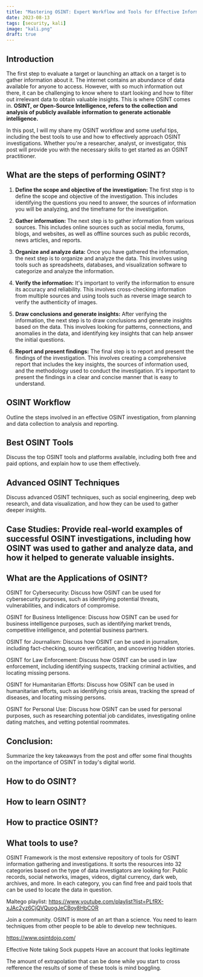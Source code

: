 ```yaml
---
title: "Mastering OSINT: Expert Workflow and Tools for Effective Information Gathering"
date: 2023-08-13
tags: [security, kali]
image: "kali.png"
draft: true
---
```


## Introduction

The first step to evaluate a target or launching an attack on a target is to gather information about it. The internet contains an abundance of data available for anyone to access. However, with so much information out there, it can be challenging to know where to start looking and how to filter out irrelevant data to obtain valuable insights. This is where OSINT comes in. **OSINT, or Open-Source Intelligence, refers to the collection and analysis of publicly available information to generate actionable intelligence.** 

In this post, I will my share my OSINT workflow and some useful tips, including the best tools to use and how to effectively approach OSINT investigations. Whether you're a researcher, analyst, or investigator, this post will provide you with the necessary skills to get started as an OSINT practitioner.

[]()
[]()

## What are the steps of performing OSINT?

1. **Define the scope and objective of the investigation:** The first step is to define the scope and objective of the investigation. This includes identifying the questions you need to answer, the sources of information you will be analyzing, and the timeframe for the investigation.

1. **Gather information:** The next step is to gather information from various sources. This includes online sources such as social media, forums, blogs, and websites, as well as offline sources such as public records, news articles, and reports.

1. **Organize and analyze data:** Once you have gathered the information, the next step is to organize and analyze the data. This involves using tools such as spreadsheets, databases, and visualization software to categorize and analyze the information.

1. **Verify the information:** It's important to verify the information to ensure its accuracy and reliability. This involves cross-checking information from multiple sources and using tools such as reverse image search to verify the authenticity of images.

1. **Draw conclusions and generate insights:** After verifying the information, the next step is to draw conclusions and generate insights based on the data. This involves looking for patterns, connections, and anomalies in the data, and identifying key insights that can help answer the initial questions.

1. **Report and present findings:** The final step is to report and present the findings of the investigation. This involves creating a comprehensive report that includes the key insights, the sources of information used, and the methodology used to conduct the investigation. It's important to present the findings in a clear and concise manner that is easy to understand.

## OSINT Workflow

Outline the steps involved in an effective OSINT investigation, from planning and data collection to analysis and reporting.

## Best OSINT Tools

Discuss the top OSINT tools and platforms available, including both free and paid options, and explain how to use them effectively.

## Advanced OSINT Techniques

Discuss advanced OSINT techniques, such as social engineering, deep web research, and data visualization, and how they can be used to gather deeper insights.

## Case Studies: Provide real-world examples of successful OSINT investigations, including how OSINT was used to gather and analyze data, and how it helped to generate valuable insights.

## What are the Applications of OSINT?

OSINT for Cybersecurity: Discuss how OSINT can be used for cybersecurity purposes, such as identifying potential threats, vulnerabilities, and indicators of compromise.

OSINT for Business Intelligence: Discuss how OSINT can be used for business intelligence purposes, such as identifying market trends, competitive intelligence, and potential business partners.

OSINT for Journalism: Discuss how OSINT can be used in journalism, including fact-checking, source verification, and uncovering hidden stories.

OSINT for Law Enforcement: Discuss how OSINT can be used in law enforcement, including identifying suspects, tracking criminal activities, and locating missing persons.

OSINT for Humanitarian Efforts: Discuss how OSINT can be used in humanitarian efforts, such as identifying crisis areas, tracking the spread of diseases, and locating missing persons.

OSINT for Personal Use: Discuss how OSINT can be used for personal purposes, such as researching potential job candidates, investigating online dating matches, and vetting potential roommates.

## Conclusion: 

Summarize the key takeaways from the post and offer some final thoughts on the importance of OSINT in today's digital world.



## How to do OSINT?
## How to learn OSINT?
## How to practice OSINT?
## What tools to use?








OSINT Framework is the most extensive repository of tools for OSINT information gathering and investigations. It sorts the resources into 32 categories based on the type of data investigators are looking for: Public records, social networks, images, videos, digital currency, dark web, archives, and more. In each category, you can find free and paid tools that can be used to locate the data in question.

Maltego playlist: https://www.youtube.com/playlist?list=PLfRX-xJAc2yz6CjQVQuogJeCBoy8HbCOR

Join a community. OSINT is more of an art than a science. You need to learn techniques from other people to be able to develop new techniques.




https://www.osintdojo.com/

Effective Note taking
Sock puppets
Have an account that looks legitimate


The amount of extrapolation that can be done while you start to cross refference the results of some of these tools is mind boggling.